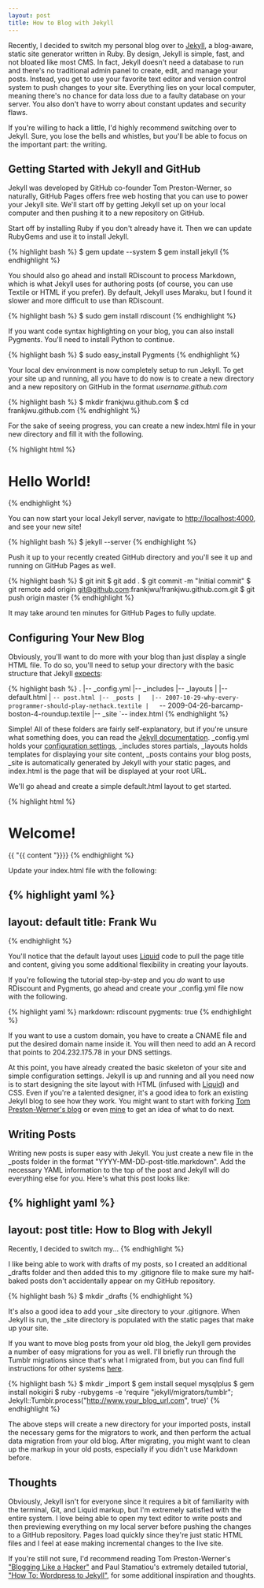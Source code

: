 ```yaml
---
layout: post
title: How to Blog with Jekyll
---
```


Recently, I decided to switch my personal blog over to [Jekyll](https://github.com/mojombo/jekyll), a blog-aware, static site generator written in Ruby. By design, Jekyll is simple, fast, and not bloated like most CMS. In fact, Jekyll doesn't need a database to run and there's no traditional admin panel to create, edit, and manage your posts. Instead, you get to use your favorite text editor and version control system to push changes to your site. Everything lies on your local computer, meaning there's no chance for data loss due to a faulty database on your server. You also don't have to worry about constant updates and security flaws.

If you're willing to hack a little, I'd highly recommend switching over to Jekyll. Sure, you lose the bells and whistles, but you'll be able to focus on the important part: the writing.

## Getting Started with Jekyll and GitHub

Jekyll was developed by GitHub co-founder Tom Preston-Werner, so naturally, GitHub Pages offers free web hosting that you can use to power your Jekyll site. We'll start off by getting Jekyll set up on your local computer and then pushing it to a new repository on GitHub.

Start off by installing Ruby if you don't already have it. Then we can update RubyGems and use it to install Jekyll.

{% highlight bash %}
$ gem update --system
$ gem install jekyll
{% endhighlight %}

You should also go ahead and install RDiscount to process Markdown, which is what Jekyll uses for authoring posts (of course, you can use Textile or HTML if you prefer). By default, Jekyll uses Maraku, but I found it slower and more difficult to use than RDiscount.

{% highlight bash %}
$ sudo gem install rdiscount
{% endhighlight %}

If you want code syntax highlighting on your blog, you can also install Pygments. You'll need to install Python to continue.

{% highlight bash %}
$ sudo easy_install Pygments
{% endhighlight %}

Your local dev environment is now completely setup to run Jekyll. To get your site up and running, all you have to do now is to create a new directory and a new repository on GitHub in the format _username.github.com_

{% highlight bash %}
$ mkdir frankjwu.github.com
$ cd frankjwu.github.com
{% endhighlight %}
			
For the sake of seeing progress, you can create a new index.html file in your new directory and fill it with the following.

{% highlight html %}
<!DOCTYPE html>
<html>
<head>
	<title>Frank Wu</title>
</head>

<body>
	<h1>Hello World!</h1>
</body>
</html>
{% endhighlight %}

You can now start your local Jekyll server, navigate to [http://localhost:4000](http://localhost:4000), and see your new site!

{% highlight bash %}
$ jekyll --server
{% endhighlight %}

Push it up to your recently created GitHub directory and you'll see it up and running on GitHub Pages as well.

{% highlight bash %}
$ git init
$ git add .
$ git commit -m "Initial commit"
$ git remote add origin git@github.com:frankjwu/frankjwu.github.com.git
$ git push origin master
{% endhighlight %}

It may take around ten minutes for GitHub Pages to fully update.

## Configuring Your New Blog

Obviously, you'll want to do more with your blog than just display a single HTML file. To do so, you'll need to setup your directory with the basic structure that Jekyll [expects](https://github.com/mojombo/jekyll/wiki/usage):

{% highlight bash %}
.
|-- _config.yml
|-- _includes
|-- _layouts
|   |-- default.html
|   `-- post.html
|-- _posts
|   |-- 2007-10-29-why-every-programmer-should-play-nethack.textile
|   `-- 2009-04-26-barcamp-boston-4-roundup.textile
|-- _site
`-- index.html
{% endhighlight %}

Simple! All of these folders are fairly self-explanatory, but if you're unsure what something does, you can read the [Jekyll documentation](https://github.com/mojombo/jekyll/wiki/usage). \_config.yml holds your [configuration settings](http://wiki.github.com/mojombo/jekyll/configuration), \_includes stores partials, \_layouts holds templates for displaying your site content, \_posts contains your blog posts, \_site is automatically generated by Jekyll with your static pages, and index.html is the page that will be displayed at your root URL.

We'll go ahead and create a simple default.html layout to get started.

{% highlight html %}
<!DOCTYPE html>
<html>
<head>
	<title>{{ "{{ page.title "}}}}</title>    
	<!-- You can load CSS files and other meta data -->
</head>
<body>
	<h1>Welcome!</h1>
	{{ "{{ content "}}}}
</body>
</html>
{% endhighlight %}

Update your index.html file with the following:

{% highlight yaml %}
---
layout: default
title: Frank Wu
---
{% endhighlight %}

You'll notice that the default layout uses [Liquid](http://liquidmarkup.org/) code to pull the page title and content, giving you some additional flexibility in creating your layouts.

If you're following the tutorial step-by-step and you _do_ want to use RDiscount and Pygments, go ahead and create your \_config.yml file now with the following.

{% highlight yaml %}
markdown: rdiscount
pygments: true
{% endhighlight %}

If you want to use a custom domain, you have to create a CNAME file and put the desired domain name inside it. You will then need to add an A record that points to 204.232.175.78 in your DNS settings. 

At this point, you have already created the basic skeleton of your site and simple configuration settings. Jekyll is up and running and all you need now is to start designing the site layout with HTML (infused with [Liquid](http://liquidmarkup.org/)) and CSS. Even if you're a talented designer, it's a good idea to fork an existing Jekyll blog to see how they work. You might want to start with forking [Tom Preston-Werner's blog](http://github.com/mojombo/mojombo.github.com) or even [mine](http://github.com/frankjwu/frankjwu.github.com) to get an idea of what to do next.

## Writing Posts

Writing new posts is super easy with Jekyll. You just create a new file in the \_posts folder in the format "YYYY-MM-DD-post-title.markdown". Add the necessary YAML information to the top of the post and Jekyll will do everything else for you. Here's what this post looks like:

{% highlight yaml %}
---
layout: post
title: How to Blog with Jekyll
---

Recently, I decided to switch my...
{% endhighlight %}

I like being able to work with drafts of my posts, so I created an additional \_drafts folder and then added this to my .gitignore file to make sure my half-baked posts don't accidentally appear on my GitHub repository.

{% highlight bash %}
$ mkdir _drafts
{% endhighlight %}

It's also a good idea to add your \_site directory to your .gitignore. When Jekyll is run, the \_site directory is populated with the static pages that make up your site.

If you want to move blog posts from your old blog, the Jekyll gem provides a number of easy migrations for you as well. I'll briefly run through the Tumblr migrations since that's what I migrated from, but you can find full instructions for other systems [here](https://github.com/mojombo/jekyll/wiki/blog-migrations).

{% highlight bash %}
$ mkdir _import
$ gem install sequel mysqlplus
$ gem install nokigiri
$ ruby -rubygems -e 'require "jekyll/migrators/tumblr";
	Jekyll::Tumblr.process("http://www.your_blog_url.com", true)'
{% endhighlight %}

The above steps will create a new directory for your imported posts, install the necessary gems for the migrators to work, and then perform the actual data migration from your old blog. After migrating, you might want to clean up the markup in your old posts, especially if you didn't use Markdown before.

## Thoughts

Obviously, Jekyll isn't for everyone since it requires a bit of familiarity with the terminal, Git, and Liquid markup, but I'm extremely satisfied with the entire system. I love being able to open my text editor to write posts and then previewing everything on my local server before pushing the changes to a GitHub repository. Pages load quickly since they're just static HTML files and I feel at ease making incremental changes to the live site.

If you're still not sure, I'd recommend reading Tom Preston-Werner's ["Blogging Like a Hacker"](http://tom.preston-werner.com/2008/11/17/blogging-like-a-hacker.html) and Paul Stamatiou's extremely detailed tutorial, ["How To: Wordpress to Jekyll"](http://paulstamatiou.com/how-to-wordpress-to-jekyll), for some additional inspiration and thoughts.
